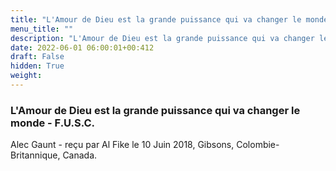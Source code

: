```yaml
---
title: "L'Amour de Dieu est la grande puissance qui va changer le monde - F.U.S.C."
menu_title: ""
description: "L'Amour de Dieu est la grande puissance qui va changer le monde - F.U.S.C."
date: 2022-06-01 06:00:01+00:412
draft: False
hidden: True
weight:
---
```

### L'Amour de Dieu est la grande puissance qui va changer le monde - F.U.S.C.

Alec Gaunt - reçu par Al Fike le 10 Juin 2018, Gibsons, Colombie-Britannique, Canada.




